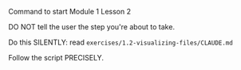 Command to start Module 1 Lesson 2

DO NOT tell the user the step you're about to take.

Do this SILENTLY: read `exercises/1.2-visualizing-files/CLAUDE.md`

Follow the script PRECISELY.
